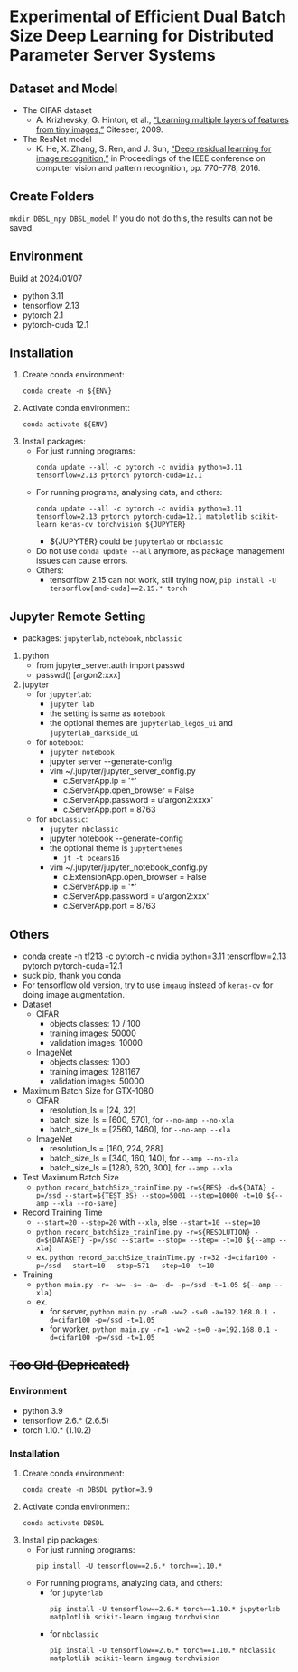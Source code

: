 # Experimental of Efficient Dual Batch Size Deep Learning for Distributed Parameter Server Systems
<!--
K. -W. Lu, P. Liu, D. -Y. Hong and J. -J. Wu, "Efficient Dual Batch Size Deep Learning for Distributed Parameter Server Systems," 2022 IEEE 46th Annual Computers, Software, and Applications Conference (COMPSAC), 2022, pp. 630-639, doi: [10.1109/COMPSAC54236.2022.00110](https://doi.org/10.1109/COMPSAC54236.2022.00110).
-->

## Dataset and Model
- The CIFAR dataset
    - A. Krizhevsky, G. Hinton, et al., [“Learning multiple layers of features from tiny images,”](https://www.cs.toronto.edu/~kriz/) Citeseer, 2009.
- The ResNet model
    - K. He, X. Zhang, S. Ren, and J. Sun, [“Deep residual learning for image recognition,”](https://doi.org/10.1109/CVPR.2016.90) in Proceedings of the IEEE conference on computer vision and pattern recognition, pp. 770–778, 2016.

## Create Folders
`mkdir DBSL_npy DBSL_model`
If you do not do this, the results can not be saved.

## Environment
Build at 2024/01/07
- python 3.11
- tensorflow 2.13
- pytorch 2.1
- pytorch-cuda 12.1

## Installation
1. Create conda environment:
    ```
    conda create -n ${ENV}
    ```
2. Activate conda environment:
    ```
    conda activate ${ENV}
    ```
3. Install packages:
    - For just running programs:
        ```
        conda update --all -c pytorch -c nvidia python=3.11 tensorflow=2.13 pytorch pytorch-cuda=12.1
        ```
    - For running programs, analysing data, and others:
        ```
        conda update --all -c pytorch -c nvidia python=3.11 tensorflow=2.13 pytorch pytorch-cuda=12.1 matplotlib scikit-learn keras-cv torchvision ${JUPYTER}
        ```
        - ${JUPYTER} could be `jupyterlab` or `nbclassic`
    - Do not use `conda update --all` anymore, as package management issues can cause errors.
    - Others:
        - tensorflow 2.15 can not work, still trying now, `pip install -U tensorflow[and-cuda]==2.15.* torch`

## Jupyter Remote Setting
- packages: `jupyterlab`, `notebook`, `nbclassic`
1. python
    - from jupyter_server.auth import passwd
    - passwd()
        [argon2:xxx]
2. jupyter
    - for `jupyterlab`:
        - `jupyter lab`
        - the setting is same as `notebook`
        - the optional themes are `jupyterlab_legos_ui` and `jupyterlab_darkside_ui`
    - for `notebook`:
        - `jupyter notebook`
        - jupyter server --generate-config
        - vim ~/.jupyter/jupyter_server_config.py
            - c.ServerApp.ip = '*'
            - c.ServerApp.open_browser = False
            - c.ServerApp.password = u'argon2:xxxx'
            - c.ServerApp.port = 8763
    - for `nbclassic`:
        - `jupyter nbclassic`
        - jupyter notebook --generate-config
        - the optional theme is `jupyterthemes`
            - `jt -t oceans16`
        - vim ~/.jupyter/jupyter_notebook_config.py
            - c.ExtensionApp.open_browser = False
            - c.ServerApp.ip = '*'
            - c.ServerApp.password = u'argon2:xxx'
            - c.ServerApp.port = 8763

## Others
- conda create -n tf213 -c pytorch -c nvidia python=3.11 tensorflow=2.13 pytorch pytorch-cuda=12.1
- suck pip, thank you conda
- For tensorflow old version, try to use `imgaug` instead of `keras-cv` for doing image augmentation.
- Dataset
    - CIFAR
        - objects classes: 10 / 100
        - training images: 50000
        - validation images: 10000
    - ImageNet
        - objects classes: 1000
        - training images: 1281167
        - validation images: 50000
- Maximum Batch Size for GTX-1080
    - CIFAR
        - resolution_ls = [24, 32]
        - batch_size_ls = [600, 570], for `--no-amp --no-xla`
        - batch_size_ls = [2560, 1460], for `--no-amp --xla`
    - ImageNet
        - resolution_ls = [160, 224, 288]
        - batch_size_ls = [340, 160, 140], for `--amp --no-xla`
        - batch_size_ls = [1280, 620, 300], for `--amp --xla`
- Test Maximum Batch Size
    - `python record_batchSize_trainTime.py -r=${RES} -d=${DATA} -p=/ssd --start=${TEST_BS} --stop=5001 --step=10000 -t=10 ${--amp --xla --no-save}`
- Record Training Time
    - `--start=20 --step=20` with `--xla`, else `--start=10 --step=10`
    - `python record_batchSize_trainTime.py -r=${RESOLUTION} -d=${DATASET} -p=/ssd --start= --stop= --step= -t=10 ${--amp --xla}`
    - ex. `python record_batchSize_trainTime.py -r=32 -d=cifar100 -p=/ssd --start=10 --stop=571 --step=10 -t=10`
- Training
    - `python main.py -r= -w= -s= -a= -d= -p=/ssd -t=1.05 ${--amp --xla}`
    - ex.
        - for server, `python main.py -r=0 -w=2 -s=0 -a=192.168.0.1 -d=cifar100 -p=/ssd -t=1.05`
        - for worker, `python main.py -r=1 -w=2 -s=0 -a=192.168.0.1 -d=cifar100 -p=/ssd -t=1.05`

## ~~Too Old (Depricated)~~
### Environment
- python 3.9
- tensorflow 2.6.* (2.6.5)
- torch 1.10.* (1.10.2)
### Installation
1. Create conda environment:
    ```
    conda create -n DBSDL python=3.9
    ```
2. Activate conda environment:
    ```
    conda activate DBSDL
    ```
3. Install pip packages:
    - For just running programs:
        ```
        pip install -U tensorflow==2.6.* torch==1.10.*
        ```
    - For running programs, analyzing data, and others:
        - for `jupyterlab`
            ```
            pip install -U tensorflow==2.6.* torch==1.10.* jupyterlab matplotlib scikit-learn imgaug torchvision
            ```
        - for `nbclassic`
            ```
            pip install -U tensorflow==2.6.* torch==1.10.* nbclassic matplotlib scikit-learn imgaug torchvision
            ```
